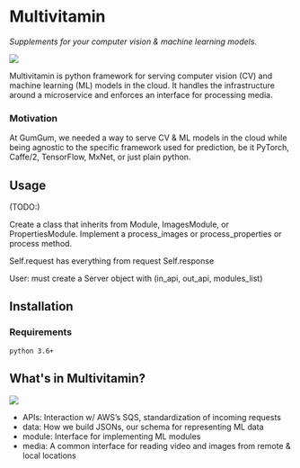 # Multivitamin

*Supplements for your computer vision & machine learning models.*

![](https://i.imgur.com/EEpn6iv.png)

Multivitamin is python framework for serving computer vision (CV) and machine learning (ML) models in the cloud. It handles the infrastructure around a microservice and enforces an interface for processing media.

### Motivation

At GumGum, we needed a way to serve CV & ML models in the cloud while being agnostic to the specific framework used for prediction, be it PyTorch, Caffe/2, TensorFlow, MxNet, or just plain python. 

## Usage

(TODO:)

Create a class that inherits from Module, ImagesModule, or PropertiesModule. Implement a process_images or process_properties or process method.

Self.request has everything from request
Self.response

User: must create a Server object with (in_api, out_api, modules_list)


## Installation

### Requirements
```
python 3.6+
```

## What's in Multivitamin?

![](https://i.imgur.com/ACSbj0M.png)

* APIs: Interaction w/ AWS’s SQS, standardization of incoming requests
* data: How we build JSONs, our schema for representing ML data
* module: Interface for implementing ML modules
* media: A common interface for reading video and images from remote & local locations

